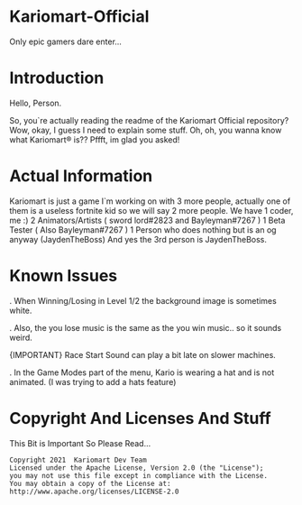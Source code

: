 # Kariomart-Official
Only epic gamers dare enter...


# Introduction

Hello, Person.

So, you`re actually reading the readme of the Kariomart Official repository?
Wow, okay, I guess I need to explain some stuff.
Oh, oh, you wanna know what Kariomart® is??
Pffft, im glad you asked!

# Actual Information

Kariomart is just a game I`m working on with 3 more people,
actually one of them is a useless fortnite kid so we will say 2 more people.
We have 1 coder, me :)
2 Animators/Artists ( sword lord#2823 and Bayleyman#7267 )
1 Beta Tester ( Also Bayleyman#7267 )
1 Person who does nothing but is an og anyway (JaydenTheBoss)
And yes the 3rd person is JaydenTheBoss.

# Known Issues

. When Winning/Losing in Level 1/2 the background image is sometimes white.

. Also, the you lose music is the same as the you win music.. so it sounds weird.

{IMPORTANT} Race Start Sound can play a bit late on slower machines.

. In the Game Modes part of the menu, Kario is wearing a hat and is not animated.
(I was trying to add a hats feature)

# Copyright And Licenses And Stuff
    
This Bit is Important So Please Read...

    Copyright 2021  Kariomart Dev Team
    Licensed under the Apache License, Version 2.0 (the "License");
    you may not use this file except in compliance with the License.
    You may obtain a copy of the License at:
    http://www.apache.org/licenses/LICENSE-2.0
